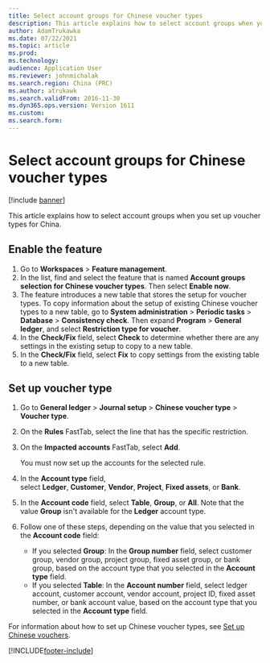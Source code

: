 ```yaml
---
title: Select account groups for Chinese voucher types
description: This article explains how to select account groups when you set up voucher types for China.
author: AdamTrukawka
ms.date: 07/22/2021
ms.topic: article
ms.prod: 
ms.technology: 
audience: Application User
ms.reviewer: johnmichalak
ms.search.region: China (PRC)
ms.author: atrukawk
ms.search.validFrom: 2016-11-30
ms.dyn365.ops.version: Version 1611
ms.custom: 
ms.search.form: 
---
```


# Select account groups for Chinese voucher types

[!include [banner](../../includes/banner.md)]

This article explains how to select account groups when you set up voucher types for China.

## Enable the feature

1. Go to **Workspaces** \> **Feature management**.
2. In the list, find and select the feature that is named **Account groups selection for Chinese voucher types**. Then select **Enable now**.
3. The feature introduces a new table that stores the setup for voucher types. To copy information about the setup of existing Chinese voucher types to a new table, go to **System administration** \> **Periodic tasks** \> **Database** \> **Consistency check**. Then expand **Program** \> **General ledger**, and select **Restriction type for voucher**.
4. In the **Check/Fix** field, select **Check** to determine whether there are any settings in the existing setup to copy to a new table.
5. In the **Check/Fix** field, select **Fix** to copy settings from the existing table to a new table.

## Set up voucher type

1. Go to **General ledger** \> **Journal setup** \> **Chinese voucher type** \> **Voucher type**.
2. On the **Rules** FastTab, select the line that has the specific restriction.
3. On the **Impacted accounts** FastTab, select **Add**.

    You must now set up the accounts for the selected rule.

4. In the **Account type** field, select **Ledger**, **Customer**, **Vendor**, **Project**, **Fixed assets**, or **Bank**.
5. In the **Account code** field, select **Table**, **Group**, or **All**. Note that the value **Group** isn't available for the **Ledger** account type.
6. Follow one of these steps, depending on the value that you selected in the **Account code** field:

    - If you selected **Group**: In the **Group number** field, select customer group, vendor group, project group, fixed asset group, or bank group, based on the account type that you selected in the **Account type** field.
    - If you selected **Table**: In the **Account number** field, select ledger account, customer account, vendor account, project ID, fixed asset number, or bank account value, based on the account type that you selected in the **Account type** field.

For information about how to set up Chinese voucher types, see [Set up Chinese vouchers](set-up-chinese-vouchers.md).

[!INCLUDE[footer-include](../../../includes/footer-banner.md)]
